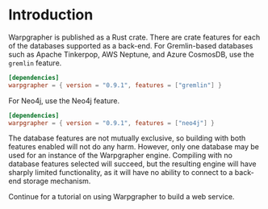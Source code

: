 # Introduction

Warpgrapher is published as a Rust crate. There are crate features for each of the databases supported as a back-end. For Gremlin-based databases such as Apache Tinkerpop, AWS Neptune, and Azure CosmosDB, use the `gremlin` feature.

```toml
[dependencies]
warpgrapher = { version = "0.9.1", features = ["gremlin"] }
```

For Neo4j, use the Neo4j feature.

```toml
[dependencies]
warpgrapher = { version = "0.9.1", features = ["neo4j"] }
```

The database features are not mutually exclusive, so building with both features enabled will not do any harm. However, only one database may be used for an instance of the Warpgrapher engine. Compiling with no database features selected will succeed, but the resulting engine will have sharply limited functionality, as it will have no ability to connect to a back-end storage mechanism.

Continue for a tutorial on using Warpgrapher to build a web service.